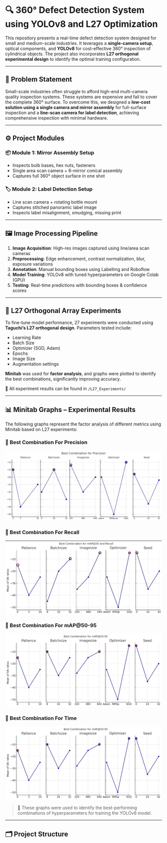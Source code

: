 # 🔍 360° Defect Detection System using YOLOv8 and L27 Optimization

This repository presents a real-time defect detection system designed for small and medium-scale industries. It leverages a **single-camera setup**, optical components, and **YOLOv8** for cost-effective 360° inspection of cylindrical objects. The project also incorporates **L27 orthogonal experimental design** to identify the optimal training configuration.

---

## 🚩 Problem Statement

Small-scale industries often struggle to afford high-end multi-camera quality inspection systems. These systems are expensive and fail to cover the complete 360° surface. To overcome this, we designed a **low-cost solution using a single camera and mirror assembly** for full-surface inspection and a **line-scan camera for label detection**, achieving comprehensive inspection with minimal hardware.

---

## ⚙️ Project Modules

### 📦 Module 1: Mirror Assembly Setup
- Inspects bulb bases, hex nuts, fasteners
- Single area scan camera + 6-mirror conical assembly
- Captures full 360° object surface in one shot

### 🏷️ Module 2: Label Detection Setup
- Line scan camera + rotating bottle mount
- Captures stitched panoramic label image
- Inspects label misalignment, smudging, missing print

---

## 🖼️ Image Processing Pipeline

1. **Image Acquisition**: High-res images captured using line/area scan cameras
2. **Preprocessing**: Edge enhancement, contrast normalization, blur, exposure variations
3. **Annotation**: Manual bounding boxes using LabelImg and Roboflow
4. **Model Training**: YOLOv8 with tuned hyperparameters on Google Colab (GPU)
5. **Testing**: Real-time predictions with bounding boxes & confidence scores

---

## 🧪 L27 Orthogonal Array Experiments

To fine-tune model performance, 27 experiments were conducted using **Taguchi’s L27 orthogonal design**. Parameters tested include:

- Learning Rate
- Batch Size
- Optimizer (SGD, Adam)
- Epochs
- Image Size
- Augmentation settings

**Minitab** was used for **factor analysis**, and graphs were plotted to identify the best combinations, significantly improving accuracy.

📁 All experiment results can be found in `/L27_Experiments/`

---

## 📊 Minitab Graphs – Experimental Results

The following graphs represent the factor analysis of different metrics using Minitab based on L27 experiments:

### 🔹 Best Combination For Precision
![Precision Graph](https://github.com/Suryansh579/Image-Processing-Project/blob/main/precision.jpg?raw=true)


### 🔹 Best Combination For Recall
![mAP@50 and Recall Graph](https://github.com/Suryansh579/Image-Processing-Project/blob/main/map50andrecall.jpg?raw=true)

### 🔹 Best Combination For mAP@50-95
![mAP50–95 Graph](https://github.com/Suryansh579/Image-Processing-Project/blob/main/map50-95.jpg?raw=true)


### 🔹 Best Combination For Time
![mAP50–95 Graph](https://github.com/Suryansh579/Image-Processing-Project/blob/main/map50-95.jpg?raw=true)

> 📌 These graphs were used to identify the best-performing combinations of hyperparameters for training the YOLOv8 model.


---

## 🗂️ Project Structure

